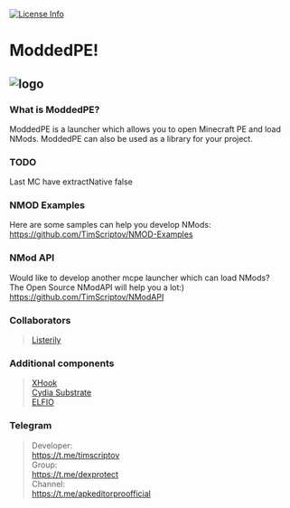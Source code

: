 [![License Info](https://img.shields.io/badge/license-GNU_GPLv3-blue.svg?style=flat-square)](https://github.com/TimScriptov/ModdedPE)

# ModdedPE!
![logo][1]
--------

### What is ModdedPE?
ModdedPE is a launcher which allows you to open Minecraft PE and load NMods. ModdedPE can also be used as a library for your project.

### TODO
Last MC have extractNative false

### NMOD Examples
Here are some samples can help you develop NMods:<br>
<https://github.com/TimScriptov/NMOD-Examples>

### NMod API
Would like to develop another mcpe launcher which can load NMods?<br>
The Open Source NModAPI will help you a lot:)<br>
<https://github.com/TimScriptov/NModAPI>

### Collaborators
> [Listerily][2]<br>

### Additional components
> [XHook][4]<br>
[Cydia Substrate][5]<br>
[ELFIO][6]<br>

### Telegram
> Developer:<br>
https://t.me/timscriptov<br>
Group:<br>
https://t.me/dexprotect<br>
Channel:<br>
https://t.me/apkeditorproofficial

[1]: Art/title_logo.png
[2]: https://github.com/listerily
[4]: https://github.com/iqiyi/xHook
[5]: http://www.cydiasubstrate.com/
[6]: https://github.com/serge1/ELFIO